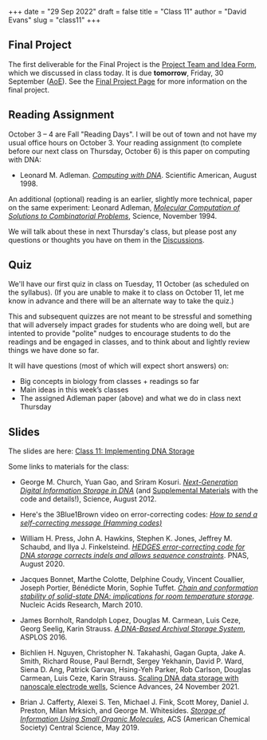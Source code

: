+++
date = "29 Sep 2022"
draft = false
title = "Class 11"
author = "David Evans"
slug = "class11"
+++

## Final Project

The first deliverable for the Final Project is the [Project Team and Idea Form](https://forms.gle/bu5P7dMipRnnZEG49), which we discussed in class today. It is due **tomorrow**, Friday, 30 September ([AoE](https://en.wikipedia.org/wiki/Anywhere_on_Earth)).  See the [Final Project Page](/finalproject) for more information on the final project.

## Reading Assignment

October 3 &ndash; 4 are Fall "Reading Days". I will be out of town and
not have my usual office hours on October 3. Your reading assignment (to complete before our next class on Thursday, October 6) is this paper on computing with DNA:

- Leonard M. Adleman. [_Computing with DNA_](https://computingbiology.github.io/docs/adleman1998.pdf). Scientific American, August 1998.

An additional (optional) reading is an earlier, slightly more
technical, paper on the same experiment: Leonard Adleman, [_Molecular
Computation of Solutions to Combinatorial
Problems_](/docs/adleman1994.pdf), Science, November 1994.

We will talk about these in next Thursday's class, but please post any questions or thoughts you have on them in the [Discussions](https://github.com/computingbiology/fall2022/discussions).

## Quiz

We'll have our first quiz in class on Tuesday, 11 October (as
scheduled on the syllabus).  (If you are unable to make it to class on
October 11, let me know in advance and there will be an alternate way
to take the quiz.)

This and subsequent quizzes are not meant to be stressful and
something that will adversely impact grades for students who are doing
well, but are intented to provide "polite" nudges to encourage
students to do the readings and be engaged in classes, and to think
about and lightly review things we have done so far.

It will have questions (most of which will expect short answers) on:

- Big concepts in biology from classes + readings so far
- Main ideas in this week’s classes
- The assigned Adleman paper (above) and what we do in class next Thursday


## Slides

The slides are here: [Class 11: Implementing DNA Storage](https://www.dropbox.com/s/0q1hnagyyosctrx/csbio-class11.pdf?dl=0)

Some links to materials for the class:

- George M. Church, Yuan Gao, and Sriram Kosuri. [_Next-Generation Digital Information Storage in DNA_](/docs/church2012.pdf) (and [Supplemental Materials](/docs/church.sm.pdf) with the code and details!), Science, August 2012. 

- Here's the 3Blue1Brown video on error-correcting codes: [_How to send a self-correcting message (Hamming codes)_](https://www.youtube.com/watch?v=X8jsijhllIA)

- William H. Press, John A. Hawkins, Stephen K. Jones, Jeffrey M. Schaubd, and Ilya J. Finkelsteind. [_HEDGES error-correcting code for DNA storage corrects indels and allows sequence constraints_](https://www.pnas.org/doi/pdf/10.1073/pnas.2004821117). PNAS, August 2020.

- Jacques Bonnet, Marthe Colotte, Delphine Coudy, Vincent Couallier, Joseph Portier, Bénédicte Morin, Sophie Tuffet. [_Chain and conformation stability of solid-state DNA: implications for room temperature storage_](https://academic.oup.com/nar/article/38/5/1531/3112491). Nucleic Acids Research, March 2010.

- James Bornholt, Randolph Lopez, Douglas M. Carmean, Luis Ceze, Georg Seelig, Karin Strauss. [_A DNA-Based Archival Storage System_](https://homes.cs.washington.edu/~luisceze/publications/dnastorage-asplos16.pdf), ASPLOS 2016.

- Bichlien H. Nguyen, Christopher N. Takahashi, Gagan Gupta, Jake A. Smith, Richard Rouse, Paul Berndt, Sergey Yekhanin, David P. Ward, Siena D. Ang, Patrick Garvan, Hsing-Yeh Parker, Rob Carlson, Douglas Carmean, Luis Ceze, Karin Strauss. [Scaling DNA data storage with nanoscale electrode wells](https://www.science.org/doi/10.1126/sciadv.abi6714), Science Advances, 24 November 2021.

- Brian J. Cafferty, Alexei S. Ten, Michael J. Fink, Scott Morey, Daniel J. Preston, Milan Mrksich, and George M. Whitesides. [_Storage of Information Using Small Organic Molecules_](https://pubs.acs.org/doi/pdf/10.1021/acscentsci.9b00210), ACS (American Chemical Society) Central Science, May 2019.